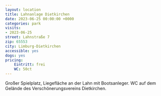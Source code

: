 ```yaml
---
layout: location
title: Lahnanlage Dietkirchen
date: 2023-06-25 00:00:00 +0000
categories: park
visits:
- 2023-06-25
street: Lahnstraße 7
zip: 65553
city: Limburg-Dietkirchen
accessible: yes
dogs: yes
pricing:
    Eintritt: frei
    WC: 50ct
---
```


Großer Spielplatz, Liegefläche an der Lahn mit Bootsanleger. WC auf dem Gelände des Verschönerungsvereins Dietkirchen.